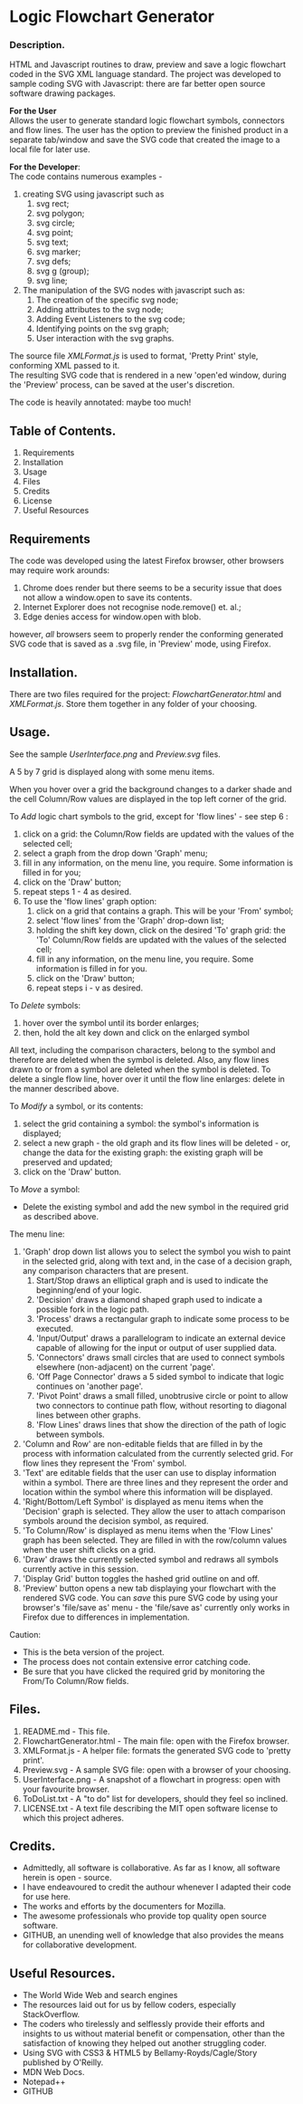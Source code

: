 # Logic Flowchart Generator

### Description.
HTML and Javascript routines to draw, preview and save a logic flowchart coded in the SVG XML language standard.  The project was developed to sample coding SVG with Javascript: there are far better open source software drawing packages.
	
**For the User**  
Allows the user to generate standard logic flowchart symbols, connectors and flow lines. The user has the option to preview the finished product in a separate tab/window and save the SVG code that created the image to a local file for later use.  

**For the Developer**:  
The code contains numerous examples -  

1. creating SVG using javascript such as
	1. svg rect;
	2. svg polygon;
	3. svg circle;
	4. svg point;
	5. svg text;
	6. svg marker;
	7. svg defs;
	8. svg g (group);
	9. svg line;
2. The manipulation of the SVG nodes with javascript such as:  
	1. The creation of the specific svg node;
	2. Adding attributes to the svg node;
	3. Adding Event Listeners to the svg code;
	4. Identifying points on the svg graph;
	5. User interaction with the svg graphs.  

The source file *XMLFormat.js* is used to format, 'Pretty Print' style, conforming XML passed to it.  
The resulting SVG code that is rendered in a new 'open'ed window, during the 'Preview' process, can be saved at the user's discretion.  

The code is heavily annotated: maybe too much!
		
## Table of Contents.  

1. Requirements
2. Installation
3. Usage
4. Files
5. Credits
6. License
7. Useful Resources

## Requirements  

The code was developed using the latest Firefox browser, other browsers may require work arounds:  
  
1. Chrome does render but there seems to be a security issue that does not allow a window.open to save its contents.
2. Internet Explorer does not recognise node.remove() et. al.;
3. Edge denies access for window.open with blob.  

however, *all* browsers seem to properly render the conforming generated SVG code that is saved as a .svg file, in 'Preview' mode, using Firefox.

## Installation.
There are two files required for the project: *FlowchartGenerator.html* and *XMLFormat.js*.
	Store them together in any folder of your choosing.
	
## Usage.  
See the sample *UserInterface.png* and *Preview.svg* files.  

A 5 by 7 grid is displayed along with some menu items.  

When you hover over a grid the background changes to a darker shade and the cell Column/Row values are displayed in the top left corner of the grid.  

To *Add* logic chart symbols to the grid, except for 'flow lines' - see step 6 : 
 
1. click on a grid: the Column/Row fields are updated with the values of the selected cell;
2. select a graph from the drop down 'Graph' menu;
3. fill in any information, on the menu line, you require. Some information is filled in for you;
4. click on the 'Draw' button;
5. repeat steps 1 - 4 as desired.
6. To use the 'flow lines' graph option:
	1. click on a grid that contains a graph. This will be your 'From' symbol;
	2. select 'flow lines' from the 'Graph' drop-down list;
	3. holding the shift key down, click on the desired 'To' graph grid: the 'To' Column/Row fields are updated with the values of the selected cell;
	4. fill in any information, on the menu line, you require. Some information is filled in for you.
	5. click on the 'Draw' button;
	6. repeat steps i - v as desired.  

To *Delete* symbols:  

1. hover over the symbol until its border enlarges;
2. then, hold the alt key down and click on the enlarged symbol  

All text, including the comparison characters, belong to the symbol and therefore are deleted when the symbol is deleted. Also, any flow lines drawn to or from a symbol are deleted when the symbol is deleted. To delete a single flow line, hover over it until the flow line enlarges: delete in the manner described above.  

To *Modify* a symbol, or its contents:  

1. select the grid containing a symbol: the symbol's information is displayed;
2. select a new graph - the old graph and its flow lines will be deleted - or, change the data for the existing graph: the existing graph will be preserved and updated;
3. click on the 'Draw' button.  

To *Move* a symbol:  

- Delete the existing symbol and add the new symbol in the required grid as described above.  
	
The menu line:  

1. 'Graph' drop down list allows you to select the symbol you wish to paint in the selected grid, along with text and, in the case of a decision graph, any comparison characters that are present.
	1. Start/Stop draws an elliptical graph and is used to indicate the beginning/end of your logic.
	2. 'Decision' draws a diamond shaped graph used to indicate a possible fork in the logic path.
	3. 'Process' draws a rectangular graph to indicate some process to be executed.
	4. 'Input/Output' draws a parallelogram to indicate an external device capable of allowing for the input or output of user supplied data.
	5. 'Connectors' draws small circles that are used to connect symbols elsewhere (non-adjacent) on the current 'page'.
	6. 'Off Page Connector' draws a 5 sided symbol to indicate that logic continues on 'another page'.
	7. 'Pivot Point' draws a small filled, unobtrusive circle or point to allow two connectors to continue path flow, without resorting to diagonal lines between other graphs.
	8. 'Flow Lines' draws lines that show the direction of the path of logic between symbols.
2. 'Column and Row' are non-editable fields that are filled in by the process with information calculated from the currently selected grid. For flow lines they represent the 'From' symbol.
3. 'Text' are editable fields that the user can use to display information within a symbol. There are three lines and they represent the order and location within the symbol where this information will be displayed.
4. 'Right/Bottom/Left Symbol' is displayed as menu items when the 'Decision' graph is selected. They allow the user to attach comparison symbols around the decision symbol, as required.
5. 'To Column/Row' is displayed as menu items when the 'Flow Lines' graph has been selected. They are filled in with the row/column values when the user shift clicks on a grid.
6. 'Draw' draws the currently selected symbol and redraws all symbols currently active in this session.
7. 'Display Grid' button toggles the hashed grid outline on and off.
8. 'Preview' button opens a new tab displaying your flowchart with the rendered SVG code. You can *save* this pure SVG code by using your browser's 'file/save as' menu - the 'file/save as' currently only works in Firefox due to differences in implementation.  

Caution:  

- This is the beta version of the project.
- The process does not contain extensive error catching code.
- Be sure that you have clicked the required grid by monitoring the From/To Column/Row fields.

## Files.  
1. README.md	- This file.
2. FlowchartGenerator.html - The main file: open with the Firefox browser.
3. XMLFormat.js - A helper file: formats the generated SVG code to 'pretty print'.
4. Preview.svg - A sample SVG file: open with a browser of your choosing.
5. UserInterface.png - A snapshot of a flowchart in progress: open with your favourite browser.
6. ToDoList.txt - A "to do" list for developers, should they feel so inclined.
7. LICENSE.txt - A text file describing the MIT open software license to which this project adheres.
	
## Credits.
- Admittedly, all software is collaborative. As far as I know, all software herein is open - source. 
- I have endeavoured to credit the authour whenever I adapted their code for use here.
- The works and efforts by the documenters for Mozilla.
- The awesome professionals who provide top quality open source software.
- GITHUB, an unending well of knowledge that also provides the means for collaborative development.
	
## Useful Resources.
- The World Wide Web and search engines
- The resources laid out for us by fellow coders, especially StackOverflow.
- The coders who tirelessly and selflessly provide their efforts and insights to us without material benefit or compensation, other than the satisfaction of knowing they helped out another struggling coder.
- Using SVG with CSS3 & HTML5 by Bellamy-Royds/Cagle/Story published by O'Reilly.
- MDN Web Docs.
- Notepad++
- GITHUB